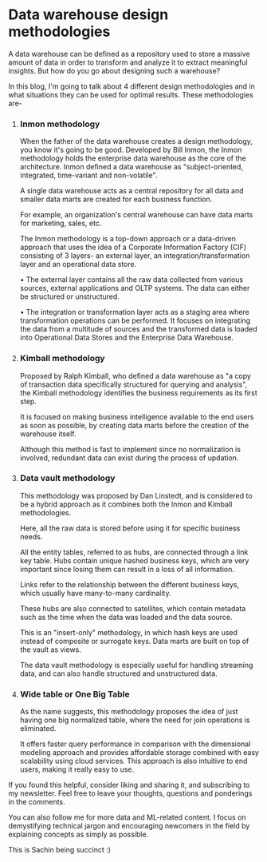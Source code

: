 # Data warehouse design methodologies

A data warehouse can be defined as a repository used to store a massive amount of data in order to transform and analyze it to extract meaningful insights. But how do you go about designing such a warehouse?

In this blog, I'm going to talk about 4 different design methodologies and in what situations they can be used for optimal results. These methodologies are-

1. ### Inmon methodology
    
    When the father of the data warehouse creates a design methodology, you know it's going to be good. Developed by Bill Inmon, the Inmon methodology holds the enterprise data warehouse as the core of the architecture. Inmon defined a data warehouse as "subject-oriented, integrated, time-variant and non-volatile".
    
    A single data warehouse acts as a central repository for all data and smaller data marts are created for each business function.
    
    For example, an organization's central warehouse can have data marts for marketing, sales, etc.
    
    The Inmon methodology is a top-down approach or a data-driven approach that uses the idea of a Corporate Information Factory (CIF) consisting of 3 layers- an external layer, an integration/transformation layer and an operational data store.
    
    • The external layer contains all the raw data collected from various sources, external applications and OLTP systems. The data can either be structured or unstructured.
    
    • The integration or transformation layer acts as a staging area where transformation operations can be performed. It focuses on integrating the data from a multitude of sources and the transformed data is loaded into Operational Data Stores and the Enterprise Data Warehouse.
    
2. ### Kimball methodology
    
    Proposed by Ralph Kimball, who defined a data warehouse as "a copy of transaction data specifically structured for querying and analysis", the Kimball methodology identifies the business requirements as its first step.
    
    It is focused on making business intelligence available to the end users as soon as possible, by creating data marts before the creation of the warehouse itself.
    
    Although this method is fast to implement since no normalization is involved, redundant data can exist during the process of updation.
    
3. ### Data vault methodology
    
    This methodology was proposed by Dan Linstedt, and is considered to be a hybrid approach as it combines both the Inmon and Kimball methodologies.
    
    Here, all the raw data is stored before using it for specific business needs.
    
    All the entity tables, referred to as hubs, are connected through a link key table. Hubs contain unique hashed business keys, which are very important since losing them can result in a loss of all information.
    
    Links refer to the relationship between the different business keys, which usually have many-to-many cardinality.
    
    These hubs are also connected to satellites, which contain metadata such as the time when the data was loaded and the data source.
    
    This is an "insert-only" methodology, in which hash keys are used instead of composite or surrogate keys. Data marts are built on top of the vault as views.
    
    The data vault methodology is especially useful for handling streaming data, and can also handle structured and unstructured data.
    
4. ### Wide table or One Big Table
    
    As the name suggests, this methodology proposes the idea of just having one big normalized table, where the need for join operations is eliminated.
    
    It offers faster query performance in comparison with the dimensional modeling approach and provides affordable storage combined with easy scalability using cloud services. This approach is also intuitive to end users, making it really easy to use.
    

If you found this helpful, consider liking and sharing it, and subscribing to my newsletter. Feel free to leave your thoughts, questions and ponderings in the comments.

You can also follow me for more data and ML-related content. I focus on demystifying technical jargon and encouraging newcomers in the field by explaining concepts as simply as possible.

This is Sachin being succinct :)
